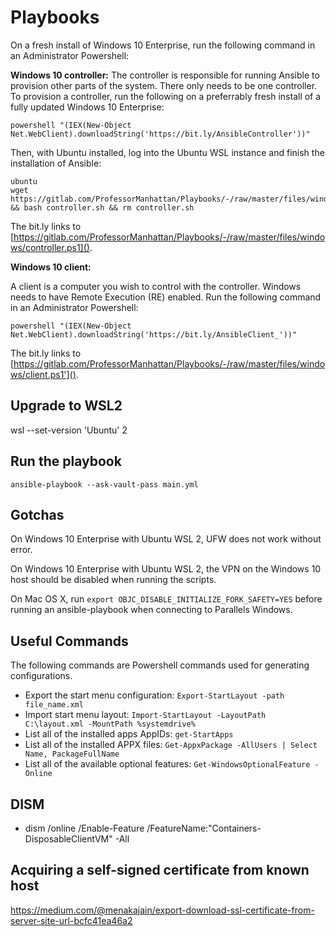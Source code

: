 # Playbooks
On a fresh install of Windows 10 Enterprise, run the following command in an Administrator Powershell:

**Windows 10 controller:**
The controller is responsible for running Ansible to provision other parts of the system. There only needs to be one controller. To provision a controller, run the following on a preferrably fresh install of a fully updated Windows 10 Enterprise:
```
powershell "(IEX(New-Object Net.WebClient).downloadString('https://bit.ly/AnsibleController'))"
```
Then, with Ubuntu installed, log into the Ubuntu WSL instance and finish the installation of Ansible:
```
ubuntu
wget https://gitlab.com/ProfessorManhattan/Playbooks/-/raw/master/files/windows/controller.sh && bash controller.sh && rm controller.sh
```

The bit.ly links to [https://gitlab.com/ProfessorManhattan/Playbooks/-/raw/master/files/windows/controller.ps1]().

**Windows 10 client:**

A client is a computer you wish to control with the controller. Windows needs to have Remote Execution (RE) enabled. Run the following command in an Administrator Powershell:

```
powershell "(IEX(New-Object Net.WebClient).downloadString('https://bit.ly/AnsibleClient_'))"
```

The bit.ly links to [https://gitlab.com/ProfessorManhattan/Playbooks/-/raw/master/files/windows/client.ps1']().

## Upgrade to WSL2

wsl --set-version 'Ubuntu' 2

## Run the playbook

```
ansible-playbook --ask-vault-pass main.yml
```

## Gotchas

On Windows 10 Enterprise with Ubuntu WSL 2, UFW does not work without error.

On Windows 10 Enterprise with Ubuntu WSL 2, the VPN on the Windows 10 host should be disabled when running the scripts.

On Mac OS X, run `export OBJC_DISABLE_INITIALIZE_FORK_SAFETY=YES` before running an ansible-playbook when connecting to Parallels Windows.

## Useful Commands

The following commands are Powershell commands used for generating configurations.

* Export the start menu configuration: `Export-StartLayout -path file_name.xml`
* Import start menu layout: `Import-StartLayout -LayoutPath C:\layout.xml -MountPath %systemdrive%`
* List all of the installed apps AppIDs: `get-StartApps`
* List all of the installed APPX files: `Get-AppxPackage -AllUsers | Select Name, PackageFullName`
* List all of the available optional features: `Get-WindowsOptionalFeature -Online`

## DISM

* dism /online /Enable-Feature /FeatureName:"Containers-DisposableClientVM" -All

## Acquiring a self-signed certificate from known host

https://medium.com/@menakajain/export-download-ssl-certificate-from-server-site-url-bcfc41ea46a2
